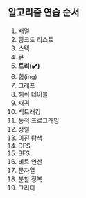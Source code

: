 ## 알고리즘 연습 순서
1. 배열
2. 링크드 리스트
3. 스택
4. 큐
5. **트리(:heavy_check_mark:)**
6. 힙(ing)
7. 그래프
8. 해쉬 테이블
9. 재귀
10. 백트래킹
11. 동적 프로그래밍
12. 정렬
13. 이진 탐색
14. DFS
15. BFS
16. 비트 연산
17. 문자열
18. 분할 정복
19. 그리디
